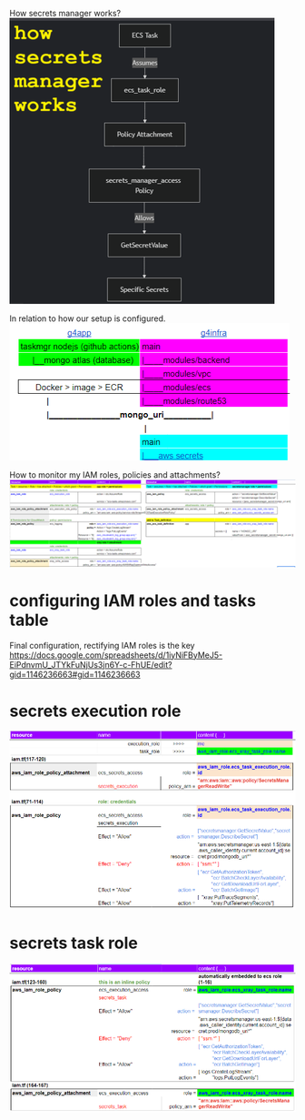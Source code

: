 How secrets manager works?
![secrets flow](/images/secretsFlow.png)

In relation to how our setup is configured.
![stores mongo uri](/images/storesMongoURI.png)

How to monitor my IAM roles, policies and attachments?
![ecs configuration](/images/ecsConfig.png)
# configuring IAM roles and tasks table
Final configuration, rectifying IAM roles is the key
https://docs.google.com/spreadsheets/d/1iyNiFByMeJ5-EiPdnvmU_JTYkFuNjUs3jn6Y-c-FhUE/edit?gid=1146236663#gid=1146236663
# secrets execution role
![execution_role](/images/secretsExecutionRole.png)
# secrets task role
![task_role](/images/secretsTaskRole.png)